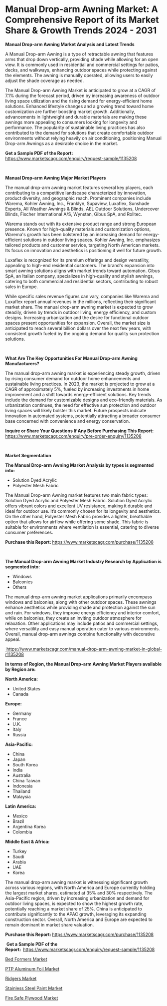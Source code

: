 <p><h1>Manual Drop-arm Awning Market: A Comprehensive Report of its Market Share & Growth Trends 2024 - 2031</h1></p><p><strong>Manual Drop-arm Awning Market Analysis and Latest Trends</strong></p>
<p><p>A Manual Drop-arm Awning is a type of retractable awning that features arms that drop down vertically, providing shade while allowing for an open view. It is commonly used in residential and commercial settings for patios, decks, and walkways, enhancing outdoor spaces while protecting against the elements. The awning is manually operated, allowing users to easily adjust the shade coverage as needed.</p><p>The Manual Drop-arm Awning Market is anticipated to grow at a CAGR of 7.1% during the forecast period, driven by increasing awareness of outdoor living space utilization and the rising demand for energy-efficient home solutions. Enhanced lifestyle changes and a growing trend toward home customization are further boosting market growth. Additionally, advancements in lightweight and durable materials are making these awnings more appealing to consumers looking for longevity and performance. The popularity of sustainable living practices has also contributed to the demand for solutions that create comfortable outdoor environments without relying heavily on air conditioning, positioning Manual Drop-arm Awnings as a desirable choice in the market.</p></p>
<p><strong>Get a Sample PDF of the Report:&nbsp;</strong> <a href="https://www.marketscagr.com/enquiry/request-sample/1135208?utm_campaign=1326&utm_medium=2&utm_source=Github&utm_content=ia&utm_term=09102024&utm_id=manual-drop-arm-awning">https://www.marketscagr.com/enquiry/request-sample/1135208</a></p>
<p>&nbsp;</p>
<p><strong>Manual Drop-arm Awning Major Market Players</strong></p>
<p><p>The manual drop-arm awning market features several key players, each contributing to a competitive landscape characterized by innovation, product diversity, and geographic reach. Prominent companies include Warema, Kohler Awning, Inc., Franklyn, Supaview, Luxaflex, Sunshade Experts, All Weather Awnings & Blinds, AEL Outdoor Solutions, Undercover Blinds, Fischer International A/S, Wynstan, Gibus SpA, and Rolltec.</p><p>Warema stands out with its extensive product range and strong European presence. Known for high-quality materials and customization options, Warema's growth has been bolstered by an increasing demand for energy-efficient solutions in outdoor living spaces. Kohler Awning, Inc. emphasizes tailored products and customer service, targeting North American markets. Its focus on innovation and aesthetics is positioning it well for future growth.</p><p>Luxaflex is recognized for its premium offerings and design versatility, appealing to high-end residential customers. The brand's expansion into smart awning solutions aligns with market trends toward automation. Gibus SpA, an Italian company, specializes in high-quality and stylish awnings, catering to both commercial and residential sectors, contributing to robust sales in Europe.</p><p>While specific sales revenue figures can vary, companies like Warema and Luxaflex report annual revenues in the millions, reflecting their significant market share. The manual drop-arm awning market is expected to grow steadily, driven by trends in outdoor living, energy efficiency, and custom designs. Increasing urbanization and the desire for functional outdoor spaces present opportunities for expansion. Overall, the market size is anticipated to reach several billion dollars over the next few years, with consistent growth fueled by the ongoing demand for quality sun protection solutions.</p></p>
<p>&nbsp;</p>
<p><strong>What Are The Key Opportunities For Manual Drop-arm Awning Manufacturers?</strong></p>
<p><p>The manual drop-arm awning market is experiencing steady growth, driven by rising consumer demand for outdoor home enhancements and sustainable living practices. In 2023, the market is projected to grow at a CAGR of approximately 5%, fueled by increasing investments in home improvement and a shift towards energy-efficient solutions. Key trends include the demand for customizable designs and eco-friendly materials. As urbanization continues, the need for effective sun protection and outdoor living spaces will likely bolster this market. Future prospects indicate innovation in automated systems, potentially attracting a broader consumer base concerned with convenience and energy conservation.</p></p>
<p><strong>Inquire or Share Your Questions If Any Before Purchasing This Report:</strong> <a href="https://www.marketscagr.com/enquiry/pre-order-enquiry/1135208?utm_campaign=1326&utm_medium=2&utm_source=Github&utm_content=ia&utm_term=09102024&utm_id=manual-drop-arm-awning">https://www.marketscagr.com/enquiry/pre-order-enquiry/1135208</a></p>
<p>&nbsp;</p>
<p><strong>Market Segmentation</strong></p>
<p><strong>The Manual Drop-arm Awning Market Analysis by types is segmented into:</strong></p>
<p><ul><li>Solution Dyed Acrylic</li><li>Polyester Mesh Fabric</li></ul></p>
<p><p>The Manual Drop-arm Awning market features two main fabric types: Solution Dyed Acrylic and Polyester Mesh Fabric. Solution Dyed Acrylic offers vibrant colors and excellent UV resistance, making it durable and ideal for outdoor use. It’s commonly chosen for its longevity and aesthetics. On the other hand, Polyester Mesh Fabric provides a lighter, breathable option that allows for airflow while offering some shade. This fabric is suitable for environments where ventilation is essential, catering to diverse consumer preferences.</p></p>
<p><strong>Purchase this Report:&nbsp;</strong><a href="https://www.marketscagr.com/purchase/1135208?utm_campaign=1326&utm_medium=2&utm_source=Github&utm_content=ia&utm_term=09102024&utm_id=manual-drop-arm-awning">https://www.marketscagr.com/purchase/1135208</a></p>
<p>&nbsp;</p>
<p><strong>The Manual Drop-arm Awning Market Industry Research by Application is segmented into:</strong></p>
<p><ul><li>Windows</li><li>Balconies</li><li>Others</li></ul></p>
<p><p>The manual drop-arm awning market applications primarily encompass windows and balconies, along with other outdoor spaces. These awnings enhance aesthetics while providing shade and protection against the sun and rain. For windows, they improve energy efficiency and interior comfort, while on balconies, they create an inviting outdoor atmosphere for relaxation. Other applications may include patios and commercial settings, where versatility and easy manual operation cater to various environments. Overall, manual drop-arm awnings combine functionality with decorative appeal.</p></p>
<p><a href="https://www.marketscagr.com/manual-drop-arm-awning-market-in-global-r1135208?utm_campaign=1326&utm_medium=2&utm_source=Github&utm_content=ia&utm_term=09102024&utm_id=manual-drop-arm-awning">&nbsp;https://www.marketscagr.com/manual-drop-arm-awning-market-in-global-r1135208</a></p>
<p><strong>In terms of Region, the Manual Drop-arm Awning Market Players available by Region are:</strong></p>
<p>
    <p> <strong> North America: </strong>
        <ul>
            <li>United States</li>
            <li>Canada</li>
        </ul>
        </p> 
    <p> <strong> Europe: </strong>
        <ul>
            <li>Germany</li>
            <li>France</li>
            <li>U.K.</li>
            <li>Italy</li>
            <li>Russia</li>
        </ul>
        </p> 
    <p> <strong> Asia-Pacific: </strong>
        <ul>
            <li>China</li>
            <li>Japan</li>
            <li>South Korea</li>
            <li>India</li>
            <li>Australia</li>
            <li>China Taiwan</li>
            <li>Indonesia</li>
            <li>Thailand</li>
            <li>Malaysia</li>
        </ul>
        </p> 
    <p> <strong> Latin America: </strong>
        <ul>
            <li>Mexico</li>
            <li>Brazil</li>
            <li>Argentina Korea</li>
            <li>Colombia</li>
        </ul>
        </p> 
    <p> <strong> Middle East & Africa: </strong>
        <ul>
            <li>Turkey</li>
            <li>Saudi</li>
            <li>Arabia</li>
            <li>UAE</li>
            <li>Korea</li>
        </ul>
    </p>
    </p>
<p><p>The manual drop-arm awning market is witnessing significant growth across various regions, with North America and Europe currently holding the largest market shares, estimated at 35% and 30% respectively. The Asia-Pacific region, driven by increasing urbanization and demand for outdoor living spaces, is expected to show the highest growth rate, potentially reaching a market share of 25%. China is anticipated to contribute significantly to the APAC growth, leveraging its expanding construction sector. Overall, North America and Europe are expected to remain dominant in market share valuation.</p></p>
<p><strong>Purchase this Report: </strong><a href="https://www.marketscagr.com/purchase/1135208?utm_campaign=1326&utm_medium=2&utm_source=Github&utm_content=ia&utm_term=09102024&utm_id=manual-drop-arm-awning">https://www.marketscagr.com/purchase/1135208</a></p>
<p>&nbsp;<strong>Get a Sample PDF of the Report:&nbsp;&nbsp;</strong><a href="https://www.marketscagr.com/enquiry/request-sample/1135208?utm_campaign=1326&utm_medium=2&utm_source=Github&utm_content=ia&utm_term=09102024&utm_id=manual-drop-arm-awning">https://www.marketscagr.com/enquiry/request-sample/1135208</a></p>
<p><strong></strong></p>
<p><p><a href="https://www.linkedin.com/pulse/bed-formers-market-ecosystem-competitive-landscape-strategic-0cpde?utm_campaign=1326&utm_medium=2&utm_source=Github&utm_content=ia&utm_term=09102024&utm_id=manual-drop-arm-awning">Bed Formers Market</a></p><p><a href="https://www.linkedin.com/pulse/evolution-ptp-aluminum-foil-market-key-shifts-from-2024-t1sgf?utm_campaign=1326&utm_medium=2&utm_source=Github&utm_content=ia&utm_term=09102024&utm_id=manual-drop-arm-awning">PTP Aluminum Foil Market</a></p><p><a href="https://www.linkedin.com/pulse/strategic-roadmap-success-global-ridgers-market-analysis-sgwzf?utm_campaign=1326&utm_medium=2&utm_source=Github&utm_content=ia&utm_term=09102024&utm_id=manual-drop-arm-awning">Ridgers Market</a></p><p><a href="https://www.linkedin.com/pulse/stainless-steel-paint-market-size-share-growth-analysis-ksmxf?utm_campaign=1326&utm_medium=2&utm_source=Github&utm_content=ia&utm_term=09102024&utm_id=manual-drop-arm-awning">Stainless Steel Paint Market</a></p><p><a href="https://www.linkedin.com/pulse/market-insights-global-fire-safe-plywood-forecast-innovation-canbf?utm_campaign=1326&utm_medium=2&utm_source=Github&utm_content=ia&utm_term=09102024&utm_id=manual-drop-arm-awning">Fire Safe Plywood Market</a></p></p>